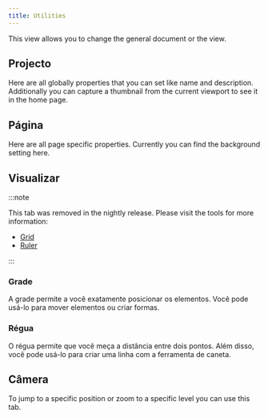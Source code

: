 ```yaml
---
title: Utilities
---
```


This view allows you to change the general document or the view.

## Projecto

Here are all globally properties that you can set like name and description.
Additionally you can capture a thumbnail from the current viewport to see it in the home page.

## Página

Here are all page specific properties. Currently you can find the background setting here.

## Visualizar

:::note

This tab was removed in the nightly release.
Please visit the tools for more information:

- [Grid](/docs/v2/tools/grid)
- [Ruler](/docs/v2/tools/ruler)

:::

### Grade

A grade permite a você exatamente posicionar os elementos. Você pode usá-lo para mover elementos ou criar formas.

### Régua

O régua permite que você meça a distância entre dois pontos. Além disso, você pode usá-lo para criar uma linha com a ferramenta de caneta.

## Câmera

To jump to a specific position or zoom to a specific level you can use this tab.
